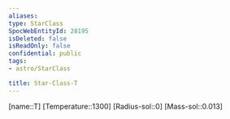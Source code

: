 ```yaml
---
aliases: 
type: StarClass
SpocWebEntityId: 28195
isDeleted: false
isReadOnly: false
confidential: public
tags:
- astro/StarClass

title: Star-Class-T
---
```

[name::T]
[Temperature::1300]
[Radius-sol::0]
[Mass-sol::0.013]





